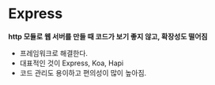 # Express

**http 모듈로 웹 서버를 만들 때 코드가 보기 좋지 않고, 확장성도 떨어짐**
- 프레임워크로 해결한다.
- 대표적인 것이 Express, Koa, Hapi
- 코드 관리도 용이하고 편의성이 많이 높아짐.